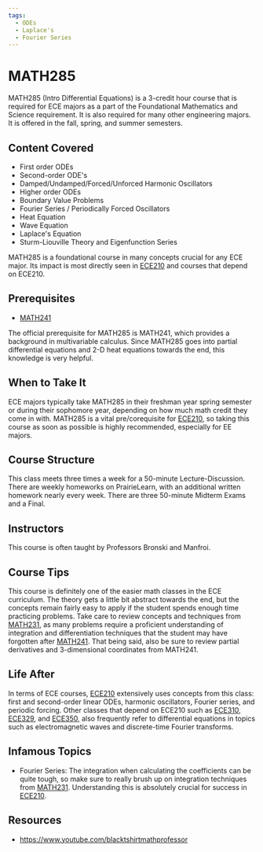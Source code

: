 ```yaml
---
tags:
  - ODEs
  - Laplace's
  - Fourier Series
---
```

# MATH285 

MATH285 (Intro Differential Equations) is a 3-credit hour course that is required for ECE majors as a part of the Foundational Mathematics and Science requirement. It is also required for many other engineering majors. It is offered in the fall, spring, and summer semesters.

## Content Covered

- First order ODEs
- Second-order ODE's
- Damped/Undamped/Forced/Unforced Harmonic Oscillators
- Higher order ODEs
- Boundary Value Problems
- Fourier Series / Periodically Forced Oscillators
- Heat Equation
- Wave Equation
- Laplace's Equation
- Sturm-Liouville Theory and Eigenfunction Series

MATH285 is a foundational course in many concepts crucial for any ECE major. Its impact is most directly seen in [ECE210](ECE210.md) and courses that depend on ECE210.

## Prerequisites

- [MATH241](MATH241.md)
  
The official prerequisite for MATH285 is MATH241, which provides a background in multivariable calculus. Since MATH285 goes into partial differential equations and 2-D heat equations
towards the end, this knowledge is very helpful.

## When to Take It

ECE majors typically take MATH285 in their freshman year spring semester or during their sophomore year, depending on how much math credit they come in with. MATH285 is a vital pre/corequisite for [ECE210](ECE210.md), so taking this course as soon as possible is highly recommended, especially for EE majors. 

## Course Structure

This class meets three times a week for a 50-minute Lecture-Discussion. There are weekly homeworks on PrairieLearn, with an additional written homework nearly every week. There are three 50-minute Midterm Exams and a Final.

## Instructors

This course is often taught by Professors Bronski and Manfroi.

## Course Tips

This course is definitely one of the easier math classes in the ECE curriculum. The theory gets a little bit abstract towards the end, but the concepts remain fairly easy to apply if the student spends enough time practicing problems. Take care to review concepts and techniques from [MATH231](MATH231.md), as many problems require a proficient understanding of integration and differentiation techniques that the student may have forgotten after [MATH241](MATH241.md). That being said, also be sure to review partial derivatives and 3-dimensional coordinates from MATH241. 

## Life After

In terms of ECE courses, [ECE210](ECE210.md) extensively uses concepts from this class: first and second-order linear ODEs, harmonic oscillators, Fourier series, and periodic forcing. Other classes that depend on ECE210 such as [ECE310](ECE310.md), [ECE329](ECE329.md), and [ECE350](ECE350.md), also frequently refer to differential equations in topics such as electromagnetic waves and discrete-time Fourier transforms.

## Infamous Topics

- Fourier Series: The integration when calculating the coefficients can be quite tough, so make sure to really brush up on integration techniques from [MATH231](MATH231.md). Understanding this is absolutely crucial for success in [ECE210](ECE210.md).

## Resources

- https://www.youtube.com/blacktshirtmathprofessor

